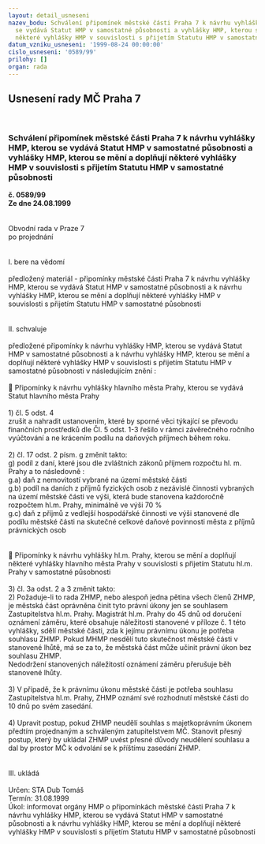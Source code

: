 ```yaml
---
layout: detail_usneseni
nazev_bodu: Schválení připomínek městské části Praha 7 k návrhu vyhlášky HMP, kterou
  se vydává Statut HMP v samostatné působnosti a vyhlášky HMP, kterou se mění a doplňují
  některé vyhlášky HMP v souvislosti s přijetím Statutu HMP v samostatné působnosti
datum_vzniku_usneseni: '1999-08-24 00:00:00'
cislo_usneseni: '0589/99'
prilohy: []
organ: rada
---
```

<div id="ucUsn_pList" class="usn">
	<span><h2>Usnesení rady MČ Praha 7 </h2>
<br></span><div class="standBody">
<span><h3>Schválení připomínek městské části Praha 7 k návrhu vyhlášky HMP, kterou se vydává Statut HMP v samostatné působnosti a vyhlášky HMP, kterou se mění a doplňují některé vyhlášky HMP v souvislosti s přijetím Statutu HMP v samostatné působnosti</h3></span><div class="center">
		<strong>č. 0589/99</strong><br>
	</div>
<div class="center">
		<strong>Ze dne 24.08.1999</strong><br><br>
	</div>
<br>Obvodní rada v Praze 7<br>po projednání<br><br><br>I.	bere na vědomí<br><br> předložený materiál - připomínky městské části Praha 7 k návrhu vyhlášky HMP, kterou se vydává Statut HMP v samostatné působnosti a k návrhu vyhlášky HMP, kterou se mění a doplňují některé vyhlášky HMP v souvislosti s přijetím Statutu HMP v samostatné působnosti<br><br><br>II.	schvaluje <br><br>předložené připomínky k návrhu vyhlášky HMP, kterou se vydává Statut HMP v samostatné působnosti a k návrhu vyhlášky HMP, kterou se mění a doplňují některé vyhlášky HMP v souvislosti s přijetím Statutu HMP v samostatné působnosti v následujícím znění :<br><br> Připomínky k návrhu vyhlášky hlavního města Prahy, kterou se vydává Statut hlavního města Prahy<br><br>1)  čl. 5 odst. 4<br>	zrušit a nahradit ustanovením, které by sporné věci týkající se převodu finančních prostředků dle Čl. 5 odst. 1-3 řešilo v rámci závěrečného ročního vyúčtování a ne krácením podílu na daňových příjmech během roku.<br><br>2) čl. 17 odst. 2 písm. g změnit takto:<br>	g) podíl z daní, které jsou dle zvláštních zákonů příjmem rozpočtu hl. m. Prahy  a to následovně :<br>		g.a) daň z nemovitostí vybrané na území městské části<br>		g.b) podíl na daních z příjmů fyzických osob z nezávislé činnosti vybraných na území městské 	části ve výši, která bude stanovena každoročně rozpočtem hl.m. Prahy, minimálně ve výši 70 %<br>		g.c) daň z příjmů z vedlejší hospodářské činnosti ve výši stanovené dle podílu městské části na 	skutečné celkové daňové povinnosti města z příjmů právnických osob<br><br><br> Připomínky k návrhu vyhlášky hl.m. Prahy, kterou se mění a doplňují některé vyhlášky hlavního města Prahy v souvislosti s přijetím Statutu hl.m. Prahy v samostatné působnosti<br><br>3)  čl. 3a odst. 2 a 3 změnit takto:<br>	2) Požaduje-li to rada ZHMP, nebo alespoň jedna pětina všech členů ZHMP, je městská část oprávněna činit tyto právní úkony  jen se souhlasem Zastupitelstva hl.m. Prahy. Magistrát hl.m. Prahy do 45 dnů od doručení oznámení záměru, které obsahuje náležitosti stanovené v příloze č. 1 této vyhlášky, sdělí městské části, zda k jejímu právnímu úkonu je potřeba souhlasu ZHMP. Pokud MHMP nesdělí tuto skutečnost městské části v stanovené lhůtě, má se za to, že městská část může učinit právní úkon bez souhlasu ZHMP. <br>	Nedodržení stanovených náležitostí oznámení záměru přerušuje běh stanovené lhůty.<br><br>	3) V případě, že k právnímu úkonu městské části je potřeba souhlasu Zastupitelstva hl.m. Prahy, ZHMP oznámí své rozhodnutí městské části do 10 dnů po svém zasedání.<br><br>4) Upravit postup, pokud ZHMP neudělí souhlas s majetkoprávním úkonem předtím projednaným a schváleným zatupitelstvem MČ. Stanovit přesný postup, který by ukládal ZHMP uvést přesné důvody neudělení souhlasu a dal by prostor MČ k odvolání se k příštímu zasedání ZHMP. <br><br><br>III.	ukládá <br><br> Určen:	     	STA Dub Tomáš<br>Termín: 31.08.1999<br>Úkol:	informovat orgány HMP o připomínkách městské části Praha 7 k návrhu vyhlášky HMP, kterou se vydává Statut HMP v samostatné působnosti a k návrhu vyhlášky HMP, kterou se mění a doplňují některé vyhlášky HMP v souvislosti s přijetím Statutu HMP v samostatné působnosti <br>
</div>
</div>